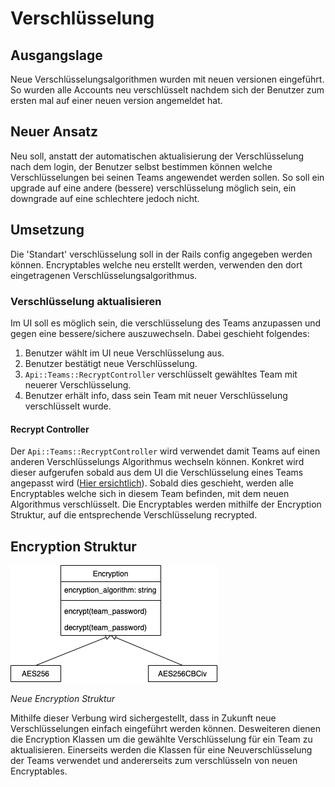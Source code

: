 # Verschlüsselung

## Ausgangslage
Neue Verschlüsselungsalgorithmen wurden mit neuen versionen eingeführt. So wurden alle Accounts neu  verschlüsselt nachdem sich der Benutzer zum ersten mal auf einer neuen version angemeldet hat. 

## Neuer Ansatz
Neu soll, anstatt der automatischen aktualisierung der Verschlüsselung nach dem login, der Benutzer selbst bestimmen können welche Verschlüsselungen bei seinen Teams angewendet werden sollen. So soll ein upgrade auf eine andere (bessere) verschlüsselung möglich sein, ein downgrade auf eine schlechtere jedoch nicht.

## Umsetzung
Die 'Standart' verschlüsselung soll in der Rails config angegeben werden können. Encryptables welche neu erstellt werden, verwenden den dort eingetragenen Verschlüsselungsalgorithmus.

### Verschlüsselung aktualisieren
Im UI soll es möglich sein, die verschlüsselung des Teams anzupassen und gegen eine bessere/sichere auszuwechseln. Dabei geschieht folgendes:

1. Benutzer wählt im UI neue Verschlüsselung aus.
2. Benutzer bestätigt neue Verschlüsselung.
3. `Api::Teams::RecryptController` verschlüsselt gewähltes Team mit neuerer Verschlüsselung.
4. Benutzer erhält info, dass sein Team mit neuer Verschlüsselung verschlüsselt wurde.

#### Recrypt Controller
Der `Api::Teams::RecryptController` wird verwendet damit Teams auf einen anderen Verschlüsselungs Algorithmus wechseln können. Konkret wird dieser aufgerufen sobald aus dem UI die Verschlüsselung eines Teams angepasst wird ([Hier ersichtlich](1.2_ui_changes.md#listenansicht)). Sobald dies geschieht, werden alle Encryptables welche sich in diesem Team befinden, mit dem neuen Algorithmus verschlüsselt. Die Encryptables werden mithilfe der Encryption Struktur, auf die entsprechende Verschlüsselung recrypted.

## Encryption Struktur
![Listview](_diagrams/encryption.png)

_Neue Encryption Struktur_

Mithilfe dieser Verbung wird sichergestellt, dass in Zukunft neue Verschlüsselungen einfach eingeführt werden können. Desweiteren dienen die Encryption Klassen um die gewählte Verschlüsselung für ein Team zu aktualisieren. Einerseits werden die Klassen für eine Neuverschlüsselung der Teams verwendet und andererseits zum verschlüsseln von neuen Encryptables.
